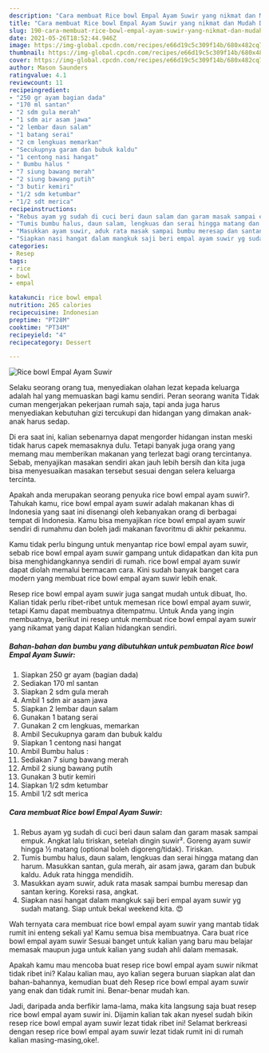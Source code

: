 ```yaml
---
description: "Cara membuat Rice bowl Empal Ayam Suwir yang nikmat dan Mudah Dibuat"
title: "Cara membuat Rice bowl Empal Ayam Suwir yang nikmat dan Mudah Dibuat"
slug: 190-cara-membuat-rice-bowl-empal-ayam-suwir-yang-nikmat-dan-mudah-dibuat
date: 2021-05-26T18:52:44.946Z
image: https://img-global.cpcdn.com/recipes/e66d19c5c309f14b/680x482cq70/rice-bowl-empal-ayam-suwir-foto-resep-utama.jpg
thumbnail: https://img-global.cpcdn.com/recipes/e66d19c5c309f14b/680x482cq70/rice-bowl-empal-ayam-suwir-foto-resep-utama.jpg
cover: https://img-global.cpcdn.com/recipes/e66d19c5c309f14b/680x482cq70/rice-bowl-empal-ayam-suwir-foto-resep-utama.jpg
author: Mason Saunders
ratingvalue: 4.1
reviewcount: 11
recipeingredient:
- "250 gr ayam bagian dada"
- "170 ml santan"
- "2 sdm gula merah"
- "1 sdm air asam jawa"
- "2 lembar daun salam"
- "1 batang serai"
- "2 cm lengkuas memarkan"
- "Secukupnya garam dan bubuk kaldu"
- "1 centong nasi hangat"
- " Bumbu halus "
- "7 siung bawang merah"
- "2 siung bawang putih"
- "3 butir kemiri"
- "1/2 sdm ketumbar"
- "1/2 sdt merica"
recipeinstructions:
- "Rebus ayam yg sudah di cuci beri daun salam dan garam masak sampai empuk. Angkat lalu tiriskan, setelah dingin suwir². Goreng ayam suwir hingga ½ matang (optional boleh digoreng/tidak). Tiriskan."
- "Tumis bumbu halus, daun salam, lengkuas dan serai hingga matang dan harum. Masukkan santan, gula merah, air asam jawa, garam dan bubuk kaldu. Aduk rata hingga mendidih."
- "Masukkan ayam suwir, aduk rata masak sampai bumbu meresap dan santan kering. Koreksi rasa, angkat."
- "Siapkan nasi hangat dalam mangkuk saji beri empal ayam suwir yg sudah matang. Siap untuk bekal weekend kita. 😍"
categories:
- Resep
tags:
- rice
- bowl
- empal

katakunci: rice bowl empal 
nutrition: 265 calories
recipecuisine: Indonesian
preptime: "PT28M"
cooktime: "PT34M"
recipeyield: "4"
recipecategory: Dessert

---
```



![Rice bowl Empal Ayam Suwir](https://img-global.cpcdn.com/recipes/e66d19c5c309f14b/680x482cq70/rice-bowl-empal-ayam-suwir-foto-resep-utama.jpg)

Selaku seorang orang tua, menyediakan olahan lezat kepada keluarga adalah hal yang memuaskan bagi kamu sendiri. Peran seorang  wanita Tidak cuman mengerjakan pekerjaan rumah saja, tapi anda juga harus menyediakan kebutuhan gizi tercukupi dan hidangan yang dimakan anak-anak harus sedap.

Di era  saat ini, kalian sebenarnya dapat mengorder hidangan instan meski tidak harus capek memasaknya dulu. Tetapi banyak juga orang yang memang mau memberikan makanan yang terlezat bagi orang tercintanya. Sebab, menyajikan masakan sendiri akan jauh lebih bersih dan kita juga bisa menyesuaikan masakan tersebut sesuai dengan selera keluarga tercinta. 



Apakah anda merupakan seorang penyuka rice bowl empal ayam suwir?. Tahukah kamu, rice bowl empal ayam suwir adalah makanan khas di Indonesia yang saat ini disenangi oleh kebanyakan orang di berbagai tempat di Indonesia. Kamu bisa menyajikan rice bowl empal ayam suwir sendiri di rumahmu dan boleh jadi makanan favoritmu di akhir pekanmu.

Kamu tidak perlu bingung untuk menyantap rice bowl empal ayam suwir, sebab rice bowl empal ayam suwir gampang untuk didapatkan dan kita pun bisa menghidangkannya sendiri di rumah. rice bowl empal ayam suwir dapat diolah memalui bermacam cara. Kini sudah banyak banget cara modern yang membuat rice bowl empal ayam suwir lebih enak.

Resep rice bowl empal ayam suwir juga sangat mudah untuk dibuat, lho. Kalian tidak perlu ribet-ribet untuk memesan rice bowl empal ayam suwir, tetapi Kamu dapat membuatnya ditempatmu. Untuk Anda yang ingin membuatnya, berikut ini resep untuk membuat rice bowl empal ayam suwir yang nikamat yang dapat Kalian hidangkan sendiri.

<!--inarticleads1-->

##### Bahan-bahan dan bumbu yang dibutuhkan untuk pembuatan Rice bowl Empal Ayam Suwir:

1. Siapkan 250 gr ayam (bagian dada)
1. Sediakan 170 ml santan
1. Siapkan 2 sdm gula merah
1. Ambil 1 sdm air asam jawa
1. Siapkan 2 lembar daun salam
1. Gunakan 1 batang serai
1. Gunakan 2 cm lengkuas, memarkan
1. Ambil Secukupnya garam dan bubuk kaldu
1. Siapkan 1 centong nasi hangat
1. Ambil  Bumbu halus :
1. Sediakan 7 siung bawang merah
1. Ambil 2 siung bawang putih
1. Gunakan 3 butir kemiri
1. Siapkan 1/2 sdm ketumbar
1. Ambil 1/2 sdt merica




<!--inarticleads2-->

##### Cara membuat Rice bowl Empal Ayam Suwir:

1. Rebus ayam yg sudah di cuci beri daun salam dan garam masak sampai empuk. Angkat lalu tiriskan, setelah dingin suwir². Goreng ayam suwir hingga ½ matang (optional boleh digoreng/tidak). Tiriskan.
1. Tumis bumbu halus, daun salam, lengkuas dan serai hingga matang dan harum. Masukkan santan, gula merah, air asam jawa, garam dan bubuk kaldu. Aduk rata hingga mendidih.
1. Masukkan ayam suwir, aduk rata masak sampai bumbu meresap dan santan kering. Koreksi rasa, angkat.
1. Siapkan nasi hangat dalam mangkuk saji beri empal ayam suwir yg sudah matang. Siap untuk bekal weekend kita. 😍




Wah ternyata cara membuat rice bowl empal ayam suwir yang mantab tidak rumit ini enteng sekali ya! Kamu semua bisa membuatnya. Cara buat rice bowl empal ayam suwir Sesuai banget untuk kalian yang baru mau belajar memasak maupun juga untuk kalian yang sudah ahli dalam memasak.

Apakah kamu mau mencoba buat resep rice bowl empal ayam suwir nikmat tidak ribet ini? Kalau kalian mau, ayo kalian segera buruan siapkan alat dan bahan-bahannya, kemudian buat deh Resep rice bowl empal ayam suwir yang enak dan tidak rumit ini. Benar-benar mudah kan. 

Jadi, daripada anda berfikir lama-lama, maka kita langsung saja buat resep rice bowl empal ayam suwir ini. Dijamin kalian tak akan nyesel sudah bikin resep rice bowl empal ayam suwir lezat tidak ribet ini! Selamat berkreasi dengan resep rice bowl empal ayam suwir lezat tidak rumit ini di rumah kalian masing-masing,oke!.

